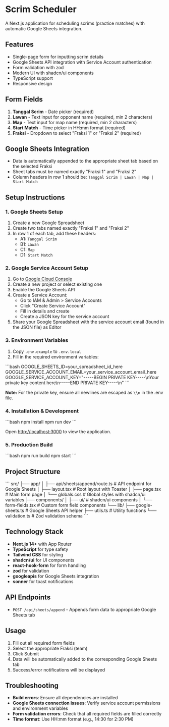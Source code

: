 # Scrim Scheduler

A Next.js application for scheduling scrims (practice matches) with automatic Google Sheets integration.

## Features

- Single-page form for inputting scrim details
- Google Sheets API integration with Service Account authentication
- Form validation with zod
- Modern UI with shadcn/ui components
- TypeScript support
- Responsive design

## Form Fields

1. **Tanggal Scrim** - Date picker (required)
2. **Lawan** - Text input for opponent name (required, min 2 characters)
3. **Map** - Text input for map name (required, min 2 characters)  
4. **Start Match** - Time picker in HH:mm format (required)
5. **Fraksi** - Dropdown to select "Fraksi 1" or "Fraksi 2" (required)

## Google Sheets Integration

- Data is automatically appended to the appropriate sheet tab based on the selected Fraksi
- Sheet tabs must be named exactly "Fraksi 1" and "Fraksi 2"
- Column headers in row 1 should be: `Tanggal Scrim | Lawan | Map | Start Match`

## Setup Instructions

### 1. Google Sheets Setup

1. Create a new Google Spreadsheet
2. Create two tabs named exactly "Fraksi 1" and "Fraksi 2"
3. In row 1 of each tab, add these headers:
   - A1: `Tanggal Scrim`
   - B1: `Lawan`
   - C1: `Map`
   - D1: `Start Match`

### 2. Google Service Account Setup

1. Go to [Google Cloud Console](https://console.cloud.google.com/)
2. Create a new project or select existing one
3. Enable the Google Sheets API
4. Create a Service Account:
   - Go to IAM & Admin > Service Accounts
   - Click "Create Service Account"
   - Fill in details and create
   - Create a JSON key for the service account
5. Share your Google Spreadsheet with the service account email (found in the JSON file) as Editor

### 3. Environment Variables

1. Copy `.env.example` to `.env.local`
2. Fill in the required environment variables:

\`\`\`bash
GOOGLE_SHEETS_ID=your_spreadsheet_id_here
GOOGLE_SERVICE_ACCOUNT_EMAIL=your_service_account_email_here
GOOGLE_SERVICE_ACCOUNT_KEY="-----BEGIN PRIVATE KEY-----\nYour private key content here\n-----END PRIVATE KEY-----\n"
\`\`\`

**Note:** For the private key, ensure all newlines are escaped as `\\n` in the .env file.

### 4. Installation & Development

\`\`\`bash
npm install
npm run dev
\`\`\`

Open [http://localhost:3000](http://localhost:3000) to view the application.

### 5. Production Build

\`\`\`bash
npm run build
npm start
\`\`\`

## Project Structure

\`\`\`
src/
├── app/
│   ├── api/sheets/append/route.ts  # API endpoint for Google Sheets
│   ├── layout.tsx                  # Root layout with Toaster
│   ├── page.tsx                    # Main form page
│   └── globals.css                 # Global styles with shadcn/ui variables
├── components/
│   ├── ui/                         # shadcn/ui components
│   └── form-fields.tsx             # Custom form field components
└── lib/
    ├── google-sheets.ts            # Google Sheets API helper
    ├── utils.ts                    # Utility functions
    └── validation.ts               # Zod validation schema
\`\`\`

## Technology Stack

- **Next.js 14+** with App Router
- **TypeScript** for type safety
- **Tailwind CSS** for styling
- **shadcn/ui** for UI components
- **react-hook-form** for form handling
- **zod** for validation
- **googleapis** for Google Sheets integration
- **sonner** for toast notifications

## API Endpoints

- `POST /api/sheets/append` - Appends form data to appropriate Google Sheets tab

## Usage

1. Fill out all required form fields
2. Select the appropriate Fraksi (team)
3. Click Submit
4. Data will be automatically added to the corresponding Google Sheets tab
5. Success/error notifications will be displayed

## Troubleshooting

- **Build errors**: Ensure all dependencies are installed
- **Google Sheets connection issues**: Verify service account permissions and environment variables
- **Form validation errors**: Check that all required fields are filled correctly
- **Time format**: Use HH:mm format (e.g., 14:30 for 2:30 PM)